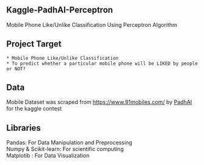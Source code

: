 ## Kaggle-PadhAI-Perceptron
Mobile Phone Like/Unlike Classification Using Perceptron Algorithm

## Project Target
```
* Mobile Phone Like/Unlike Classification
* To predict whether a particular mobile phone will be LIKED by people or NOT?
```

## Data
Mobile Dataset was scraped from https://www.91mobiles.com/ by [PadhAI](https://padhai.onefourthlabs.in/) for the kaggle contest


## Libraries
Pandas: For Data Manipulation and Preprocessing  
Numpy & Scikit-learn: For scientific computing  
Matplotib : For Data Visualization
